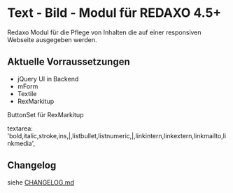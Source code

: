 Text - Bild - Modul für REDAXO 4.5+
===================================

Redaxo Modul für die Pflege von Inhalten die auf einer responsiven Webseite ausgegeben werden.


Aktuelle Vorraussetzungen
-------------------------

* jQuery UI in Backend
* mForm
* Textile
* RexMarkitup

ButtonSet für RexMarkitup

textarea:
'bold,italic,stroke,ins,|,listbullet,listnumeric,|,linkintern,linkextern,linkmailto,linkmedia',


Changelog
---------

siehe [CHANGELOG.md](CHANGELOG.md)
